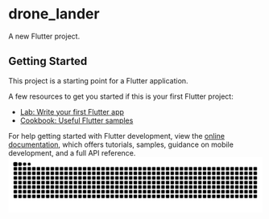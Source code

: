 # drone_lander

A new Flutter project.

## Getting Started

This project is a starting point for a Flutter application.

A few resources to get you started if this is your first Flutter project:

- [Lab: Write your first Flutter app](https://docs.flutter.dev/get-started/codelab)
- [Cookbook: Useful Flutter samples](https://docs.flutter.dev/cookbook)

For help getting started with Flutter development, view the
[online documentation](https://docs.flutter.dev/), which offers tutorials,
samples, guidance on mobile development, and a full API reference.
<picture>
  <source media="(prefers-color-scheme: dark)" srcset="https://raw.githubusercontent.com/Yuvaneshwarran/Yuvaneshwarran/output/github-snake-dark.svg" />
  <source media="(prefers-color-scheme: light)" srcset="https://raw.githubusercontent.com/Yuvaneshwarran/Yuvaneshwarran/output/github-snake.svg" />
  <img alt="github-snake" src="https://raw.githubusercontent.com/Yuvaneshwarran/Yuvaneshwarran/output/github-snake.svg" />
</picture>
